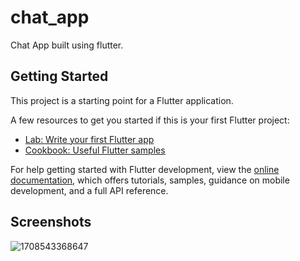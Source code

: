 # chat_app

Chat App built using flutter.

## Getting Started

This project is a starting point for a Flutter application.

A few resources to get you started if this is your first Flutter project:

- [Lab: Write your first Flutter app](https://docs.flutter.dev/get-started/codelab)
- [Cookbook: Useful Flutter samples](https://docs.flutter.dev/cookbook)

For help getting started with Flutter development, view the
[online documentation](https://docs.flutter.dev/), which offers tutorials,
samples, guidance on mobile development, and a full API reference.

## Screenshots

 
 
![1708543368647](https://github.com/asheesh20/chat_app/assets/98988175/b36e0f23-6e64-493a-afd5-6e0480da4858)


